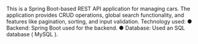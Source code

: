 This is a Spring Boot-based REST API application for managing cars. The application provides CRUD operations, global search functionality, and features like pagination, sorting, and input validation. 
Technology used:
● Backend: Spring Boot used for the backend.
● Database: Used an SQL database ( MySQL ).
